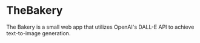# TheBakery
The Bakery is a small web app that utilizes OpenAI's DALL-E API to achieve text-to-image generation.
